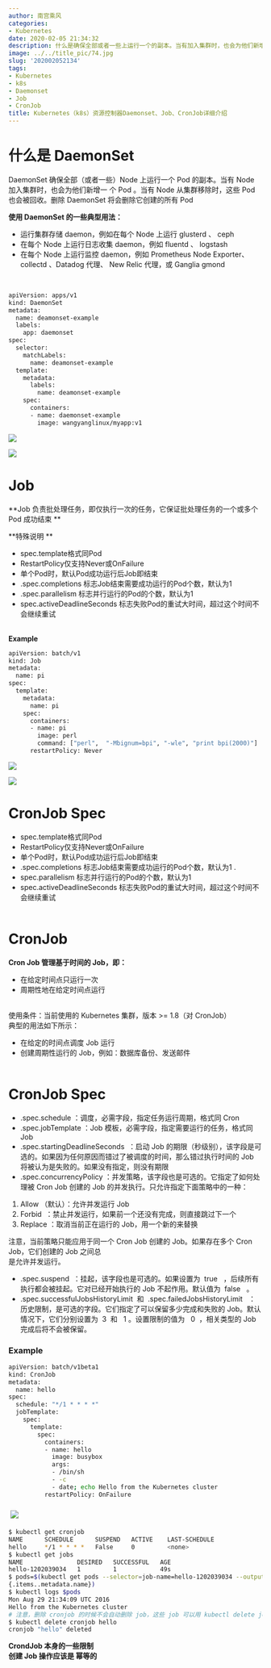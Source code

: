 ```yaml
---
author: 南宫乘风
categories:
- Kubernetes
date: 2020-02-05 21:34:32
description: 什么是确保全部或者一些上运行一个的副本。当有加入集群时，也会为他们新增一个。当有从集群移除时，这些也会被回收。删除将会删除它创建的所有使用的一些典型用法：运行集群存储，例如在每个上运行、在每个上运行日。。。。。。。
image: ../../title_pic/74.jpg
slug: '202002052134'
tags:
- Kubernetes
- k8s
- Daemonset
- Job
- CronJob
title: Kubernetes（k8s）资源控制器Daemonset、Job、CronJob详细介绍
---
```


<!--more-->

# 什么是 DaemonSet 

DaemonSet 确保全部（或者一些）Node 上运行一个 Pod 的副本。当有 Node 加入集群时，也会为他们新增一 个 Pod 。当有 Node 从集群移除时，这些 Pod 也会被回收。删除 DaemonSet 将会删除它创建的所有 Pod

**使用 DaemonSet 的一些典型用法：**

- 运行集群存储 daemon，例如在每个 Node 上运行 glusterd 、 ceph
- 在每个 Node 上运行日志收集 daemon，例如 fluentd 、 logstash
- 在每个 Node 上运行监控 daemon，例如 Prometheus Node Exporter、 collectd 、Datadog 代理、 New Relic 代理，或 Ganglia gmond

 

```bash
apiVersion: apps/v1
kind: DaemonSet
metadata:
  name: deamonset-example
  labels:
    app: daemonset
spec:
  selector:
    matchLabels:
      name: deamonset-example
  template:
    metadata:
      labels:
        name: deamonset-example
    spec:
      containers:
      - name: daemonset-example
        image: wangyanglinux/myapp:v1
```

![](../../image/20200205205134703.png)

![](../../image/20200205205314918.png)

# Job 

**Job 负责批处理任务，即仅执行一次的任务，它保证批处理任务的一个或多个 Pod 成功结束 **

**特殊说明 **

- spec.template格式同Pod
- RestartPolicy仅支持Never或OnFailure
- 单个Pod时，默认Pod成功运行后Job即结束
- .spec.completions 标志Job结束需要成功运行的Pod个数，默认为1
- .spec.parallelism 标志并行运行的Pod的个数，默认为1
- spec.activeDeadlineSeconds 标志失败Pod的重试大时间，超过这个时间不会继续重试  
 

**Example**

```bash
apiVersion: batch/v1
kind: Job
metadata:
  name: pi
spec:
  template:
    metadata:
      name: pi
    spec:
      containers:
      - name: pi
        image: perl
        command: ["perl",  "-Mbignum=bpi", "-wle", "print bpi(2000)"]
      restartPolicy: Never
```

![](../../image/20200205210847466.png)

![](../../image/20200205211406490.png)

# CronJob Spec 

- spec.template格式同Pod
- RestartPolicy仅支持Never或OnFailure
- 单个Pod时，默认Pod成功运行后Job即结束
- .spec.completions 标志Job结束需要成功运行的Pod个数，默认为1 .
- spec.parallelism 标志并行运行的Pod的个数，默认为1
- spec.activeDeadlineSeconds 标志失败Pod的重试大时间，超过这个时间不会继续重试  
 

# CronJob 

**Cron Job 管理基于时间的 Job，即：**

- 在给定时间点只运行一次
- 周期性地在给定时间点运行  
 

使用条件：当前使用的 Kubernetes 集群，版本 >= 1.8（对 CronJob）  
典型的用法如下所示：

- 在给定的时间点调度 Job 运行
- 创建周期性运行的 Job，例如：数据库备份、发送邮件  
 

# CronJob Spec 

- .spec.schedule ：调度，必需字段，指定任务运行周期，格式同 Cron
- .spec.jobTemplate ：Job 模板，必需字段，指定需要运行的任务，格式同 Job
- .spec.startingDeadlineSeconds  ：启动 Job 的期限（秒级别），该字段是可选的。如果因为任何原因而错过了被调度的时间，那么错过执行时间的 Job 将被认为是失败的。如果没有指定，则没有期限
- .spec.concurrencyPolicy ：并发策略，该字段也是可选的。它指定了如何处理被 Cron Job 创建的 Job 的并发执行。只允许指定下面策略中的一种：

1.  Allow （默认）：允许并发运行 Job
2.  Forbid  ：禁止并发运行，如果前一个还没有完成，则直接跳过下一个
3.  Replace ：取消当前正在运行的 Job，用一个新的来替换

注意，当前策略只能应用于同一个 Cron Job 创建的 Job。如果存在多个 Cron Job，它们创建的 Job 之间总  
是允许并发运行。

- .spec.suspend  ：挂起，该字段也是可选的。如果设置为  true   ，后续所有执行都会被挂起。它对已经开始执行的 Job 不起作用。默认值为  false   。
- .spec.successfulJobsHistoryLimit  和  .spec.failedJobsHistoryLimit   ：历史限制，是可选的字段。它们指定了可以保留多少完成和失败的 Job。默认情况下，它们分别设置为  3  和   1 。设置限制的值为   0  ，相关类型的 Job 完成后将不会被保留。

### Example

```bash
apiVersion: batch/v1beta1
kind: CronJob
metadata:
  name: hello
spec:
  schedule: "*/1 * * * *"
  jobTemplate:
    spec:
      template:
        spec:
          containers:
          - name: hello
            image: busybox
            args:
            - /bin/sh
            - -c
            - date; echo Hello from the Kubernetes cluster
          restartPolicy: OnFailure
```

###  ![](../../image/20200205212840212.png)

```bash
$ kubectl get cronjob
NAME      SCHEDULE      SUSPEND   ACTIVE    LAST-SCHEDULE
hello     */1 * * * *   False     0         <none>
$ kubectl get jobs
NAME               DESIRED   SUCCESSFUL   AGE
hello-1202039034   1         1            49s
$ pods=$(kubectl get pods --selector=job-name=hello-1202039034 --output=jsonpath=
{.items..metadata.name})
$ kubectl logs $pods
Mon Aug 29 21:34:09 UTC 2016
Hello from the Kubernetes cluster
# 注意，删除 cronjob 的时候不会自动删除 job，这些 job 可以用 kubectl delete job 来删除
$ kubectl delete cronjob hello
cronjob "hello" deleted
```

**CrondJob 本身的一些限制   
创建 Job 操作应该是 幂等的**